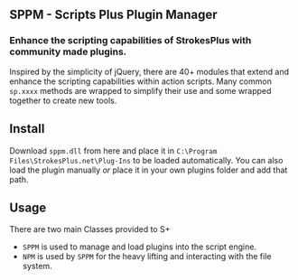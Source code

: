 ## SPPM - Scripts Plus Plugin Manager

### Enhance the scripting capabilities of StrokesPlus with community made plugins.
Inspired by the simplicity of jQuery, there are 40+ modules that extend and enhance the scripting capabilities within action scripts.
Many common `sp.xxxx` methods are wrapped to simplify their use and some wrapped together to create new tools.

## Install
Download `sppm.dll` from here and place it in `C:\Program Files\StrokesPlus.net\Plug-Ins` to be loaded automatically. You can also load the plugin manually _or_ place it in your own plugins folder and add that path.

## Usage
There are two main Classes provided to S+
 - `SPPM` is used to manage and load plugins into the script engine.
 - `NPM` is used by `SPPM` for the heavy lifting and interacting with the file system.